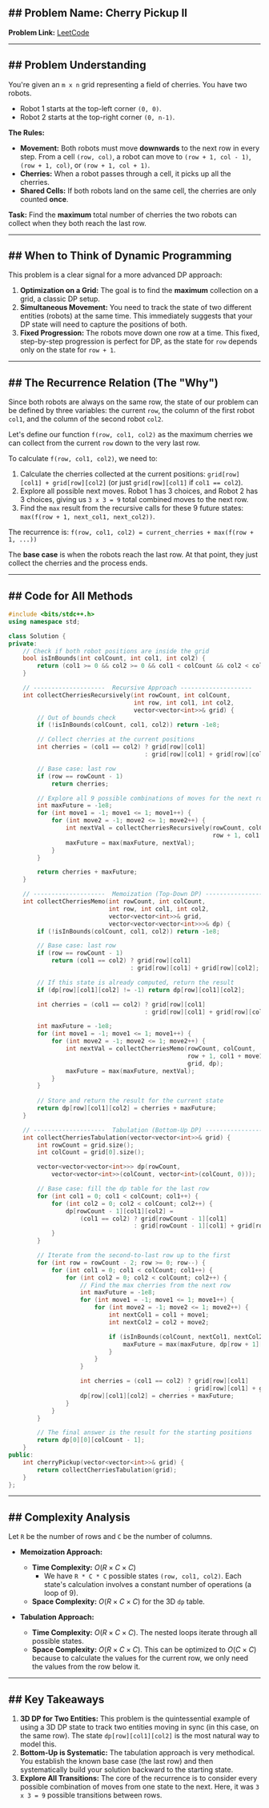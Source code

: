 ## \#\# Problem Name: Cherry Pickup II

**Problem Link:** [LeetCode](https://leetcode.com/problems/cherry-pickup-ii/)

-----

## \#\# Problem Understanding

You're given an `m x n` grid representing a field of cherries. You have two robots.

  * Robot 1 starts at the top-left corner `(0, 0)`.
  * Robot 2 starts at the top-right corner `(0, n-1)`.

**The Rules:**

  * **Movement:** Both robots must move **downwards** to the next row in every step. From a cell `(row, col)`, a robot can move to `(row + 1, col - 1)`, `(row + 1, col)`, or `(row + 1, col + 1)`.
  * **Cherries:** When a robot passes through a cell, it picks up all the cherries.
  * **Shared Cells:** If both robots land on the same cell, the cherries are only counted **once**.

**Task:**
Find the **maximum** total number of cherries the two robots can collect when they both reach the last row.

-----

## \#\# When to Think of Dynamic Programming

This problem is a clear signal for a more advanced DP approach:

1.  **Optimization on a Grid:** The goal is to find the **maximum** collection on a grid, a classic DP setup.
2.  **Simultaneous Movement:** You need to track the state of two different entities (robots) at the same time. This immediately suggests that your DP state will need to capture the positions of both.
3.  **Fixed Progression:** The robots move down one row at a time. This fixed, step-by-step progression is perfect for DP, as the state for `row` depends only on the state for `row + 1`.

-----

## \#\# The Recurrence Relation (The "Why")

Since both robots are always on the same row, the state of our problem can be defined by three variables: the current `row`, the column of the first robot `col1`, and the column of the second robot `col2`.

Let's define our function `f(row, col1, col2)` as the maximum cherries we can collect from the current `row` down to the very last row.

To calculate `f(row, col1, col2)`, we need to:

1.  Calculate the cherries collected at the current positions: `grid[row][col1] + grid[row][col2]` (or just `grid[row][col1]` if `col1 == col2`).
2.  Explore all possible next moves. Robot 1 has 3 choices, and Robot 2 has 3 choices, giving us `3 x 3 = 9` total combined moves to the next row.
3.  Find the `max` result from the recursive calls for these 9 future states: `max(f(row + 1, next_col1, next_col2))`.

The recurrence is:
`f(row, col1, col2) = current_cherries + max(f(row + 1, ...))`

The **base case** is when the robots reach the last row. At that point, they just collect the cherries and the process ends.

-----

## \#\# Code for All Methods

```cpp
#include <bits/stdc++.h>
using namespace std;

class Solution {
private:
    // Check if both robot positions are inside the grid
    bool isInBounds(int colCount, int col1, int col2) {
        return (col1 >= 0 && col2 >= 0 && col1 < colCount && col2 < colCount);
    }

    // --------------------  Recursive Approach --------------------
    int collectCherriesRecursively(int rowCount, int colCount,
                                   int row, int col1, int col2,
                                   vector<vector<int>>& grid) {
        // Out of bounds check
        if (!isInBounds(colCount, col1, col2)) return -1e8;

        // Collect cherries at the current positions
        int cherries = (col1 == col2) ? grid[row][col1]
                                      : grid[row][col1] + grid[row][col2];

        // Base case: last row
        if (row == rowCount - 1)
            return cherries;

        // Explore all 9 possible combinations of moves for the next row
        int maxFuture = -1e8;
        for (int move1 = -1; move1 <= 1; move1++) {
            for (int move2 = -1; move2 <= 1; move2++) {
                int nextVal = collectCherriesRecursively(rowCount, colCount,
                                                         row + 1, col1 + move1, col2 + move2, grid);
                maxFuture = max(maxFuture, nextVal);
            }
        }

        return cherries + maxFuture;
    }

    // --------------------  Memoization (Top-Down DP) --------------------
    int collectCherriesMemo(int rowCount, int colCount,
                            int row, int col1, int col2,
                            vector<vector<int>>& grid,
                            vector<vector<vector<int>>>& dp) {
        if (!isInBounds(colCount, col1, col2)) return -1e8;

        // Base case: last row
        if (row == rowCount - 1)
            return (col1 == col2) ? grid[row][col1]
                                  : grid[row][col1] + grid[row][col2];

        // If this state is already computed, return the result
        if (dp[row][col1][col2] != -1) return dp[row][col1][col2];

        int cherries = (col1 == col2) ? grid[row][col1]
                                      : grid[row][col1] + grid[row][col2];

        int maxFuture = -1e8;
        for (int move1 = -1; move1 <= 1; move1++) {
            for (int move2 = -1; move2 <= 1; move2++) {
                int nextVal = collectCherriesMemo(rowCount, colCount,
                                                  row + 1, col1 + move1, col2 + move2,
                                                  grid, dp);
                maxFuture = max(maxFuture, nextVal);
            }
        }
        
        // Store and return the result for the current state
        return dp[row][col1][col2] = cherries + maxFuture;
    }

    // --------------------  Tabulation (Bottom-Up DP) --------------------
    int collectCherriesTabulation(vector<vector<int>>& grid) {
        int rowCount = grid.size();
        int colCount = grid[0].size();

        vector<vector<vector<int>>> dp(rowCount,
            vector<vector<int>>(colCount, vector<int>(colCount, 0)));

        // Base case: fill the dp table for the last row
        for (int col1 = 0; col1 < colCount; col1++) {
            for (int col2 = 0; col2 < colCount; col2++) {
                dp[rowCount - 1][col1][col2] =
                    (col1 == col2) ? grid[rowCount - 1][col1]
                                   : grid[rowCount - 1][col1] + grid[rowCount - 1][col2];
            }
        }

        // Iterate from the second-to-last row up to the first
        for (int row = rowCount - 2; row >= 0; row--) {
            for (int col1 = 0; col1 < colCount; col1++) {
                for (int col2 = 0; col2 < colCount; col2++) {
                    // Find the max cherries from the next row
                    int maxFuture = -1e8;
                    for (int move1 = -1; move1 <= 1; move1++) {
                        for (int move2 = -1; move2 <= 1; move2++) {
                            int nextCol1 = col1 + move1;
                            int nextCol2 = col2 + move2;

                            if (isInBounds(colCount, nextCol1, nextCol2)) {
                                maxFuture = max(maxFuture, dp[row + 1][nextCol1][nextCol2]);
                            }
                        }
                    }

                    int cherries = (col1 == col2) ? grid[row][col1]
                                                  : grid[row][col1] + grid[row][col2];
                    dp[row][col1][col2] = cherries + maxFuture;
                }
            }
        }

        // The final answer is the result for the starting positions
        return dp[0][0][colCount - 1];
    }
public:
    int cherryPickup(vector<vector<int>>& grid) {
        return collectCherriesTabulation(grid);
    }
};
```

-----

## \#\# Complexity Analysis

Let `R` be the number of rows and `C` be the number of columns.

  * **Memoization Approach:**

      * **Time Complexity:** $O(R \times C \times C)$
          * We have `R * C * C` possible states `(row, col1, col2)`. Each state's calculation involves a constant number of operations (a loop of 9).
      * **Space Complexity:** $O(R \times C \times C)$ for the 3D `dp` table.

  * **Tabulation Approach:**

      * **Time Complexity:** $O(R \times C \times C)$. The nested loops iterate through all possible states.
      * **Space Complexity:** $O(R \times C \times C)$. This can be optimized to $O(C \times C)$ because to calculate the values for the current row, we only need the values from the row below it.

-----

## \#\# Key Takeaways

1.  **3D DP for Two Entities:** This problem is the quintessential example of using a 3D DP state to track two entities moving in sync (in this case, on the same row). The state `dp[row][col1][col2]` is the most natural way to model this.
2.  **Bottom-Up is Systematic:** The tabulation approach is very methodical. You establish the known base case (the last row) and then systematically build your solution backward to the starting state.
3.  **Explore All Transitions:** The core of the recurrence is to consider every possible combination of moves from one state to the next. Here, it was `3 x 3 = 9` possible transitions between rows.